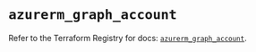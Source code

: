 # `azurerm_graph_account`

Refer to the Terraform Registry for docs: [`azurerm_graph_account`](https://registry.terraform.io/providers/hashicorp/azurerm/3.91.0/docs/resources/graph_account).
